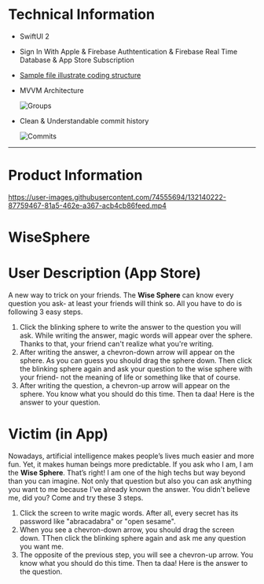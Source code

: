 # Technical Information
- SwiftUI 2
- Sign In With Apple & Firebase Authtentication & Firebase Real Time Database & App Store Subscription
- [Sample file illustrate coding structure](./Samples/FirebaseAuthenticatableViewModel.swift)
- MVVM Architecture

  ![Groups](https://user-images.githubusercontent.com/74555694/132141876-91c7d868-32d8-4cd0-a4dc-f3727a122456.png)
  
- Clean & Understandable commit history
 
  ![Commits](https://user-images.githubusercontent.com/74555694/132141968-965fb26a-3724-4d90-b3b0-1131cb9e0511.png)


---
# Product Information
https://user-images.githubusercontent.com/74555694/132140222-87759467-81a5-462e-a367-acb4cb86feed.mp4

# WiseSphere
# User Description (App Store)
A new way to trick on your friends. The **Wise Sphere** can know every question you ask- at least your friends will think so. All you have to do is following 3 easy steps.

 1. Click the blinking sphere to write the answer to the question you will ask. While writing the answer, magic words will appear over the sphere. Thanks to that, your friend can't realize what you're writing.
 2. After writing the answer, a chevron-down arrow will appear on the sphere. As you can guess you should drag the sphere down. Then click the blinking sphere again and ask your question to the wise sphere with your friend- not the meaning of life or something like that of course.
 3. After writing the question, a chevron-up arrow will appear on the sphere. You know what you should do this time. Then ta daa! Here is the answer to your question.

 # Victim (in App)
 Nowadays, artificial intelligence makes people’s lives much easier and more fun. Yet, it makes human beings more predictable. If you ask who I am, I am the **Wise Sphere**. That’s right! I am one of the high techs but way beyond than you can imagine. Not only that question but also you can ask anything you want to me because I've already known the answer. You didn't believe me, did you? Come and try these 3 steps.

 1. Click the screen to write magic words. After all, every secret has its password like "abracadabra" or "open sesame".
 2. When you see a chevron-down arrow, you should drag the screen down. TThen click the blinking sphere again and ask me any question you want me.
 3. The opposite of the previous step, you will see a chevron-up arrow. You know what you should do this time. Then ta daa! Here is the answer to the question.
